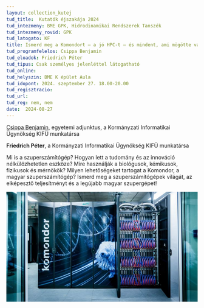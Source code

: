 ```yaml
---
layout: collection_kutej
tud_title:  Kutatók éjszakája 2024
tud_intezmeny: BME GPK, Hidrodinamikai Rendszerek Tanszék
tud_intezmeny_rovid: GPK
tud_latogato: KF
title: Ismerd meg a Komondort – a jó HPC-t – és mindent, ami mögötte van
tud_programfelelos: Csippa Benjamin
tud_eloadok: Friedrich Péter
tud_tipus: Csak személyes jelenléttel látogatható
tud_online: 
tud_helyszin: BME K épület Aula 
tud_idopont: 2024. szeptember 27. 18.00-20.00
tud_regisztracio: 
tud_url: 
tud_reg: nem, nem
date:  2024-08-27
---
```


[Csippa Benjamin](https://www.hds.bme.hu/tanszek.php?sm=2&lang=HU), egyetemi adjunktus, a Kormányzati Informatikai Ügynökség KIFÜ munkatársa

**Friedrich Péter**, a Kormányzati Informatikai Ügynökség KIFÜ munkatársa


Mi is a szuperszámítógép? Hogyan lett a tudomány és az innováció nélkülözhetetlen eszköze? Mire használják a biológusok, kémikusok, fizikusok és mérnökök? Milyen lehetőségeket tartogat a Komondor, a magyar szuperszámítógép?
Ismerd meg a szuperszámítógépek világát, az elképesztő teljesítményt és a legújabb magyar szupergépet! 

![Ismerd meg a Komondort – a jó HPC-t – és mindent, ami mögötte van](../2024/images/Komondor_IMG_20240927.jpg)
